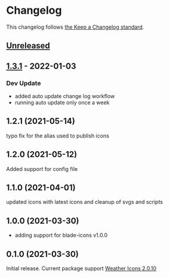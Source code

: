 # Changelog

This changelog follows [the Keep a Changelog standard](https://keepachangelog.com).

## [Unreleased](https://github.com/codeat3/blade-weather-icons/compare/1.3.1...HEAD)

## [1.3.1](https://github.com/codeat3/blade-weather-icons/compare/1.2.1...1.3.1) - 2022-01-03

### Dev Update

- added auto update change log workflow
- running auto update only once a week

## 1.2.1 (2021-05-14)

typo fix for the alias used to publish icons

## 1.2.0 (2021-05-12)

Added support for config file

## 1.1.0 (2021-04-01)

updated icons with latest icons and cleanup of svgs and scripts

## 1.0.0 (2021-03-30)

- adding support for blade-icons v1.0.0

## 0.1.0 (2021-03-30)

Initial release.
Current package support [Weather Icons 2.0.10](https://github.com/erikflowers/weather-icons/releases/tag/2.0.10)
